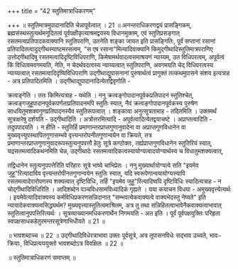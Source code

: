 +++
title = "42 स्तुतिमात्राधिकरणम्"

+++
॥ स्तुतिमात्रमुपादानादिति चेन्नापूर्वत्वात् । 21 ॥ अनन्तराधिकरणद्वयं प्रासङ्गिकम्, ब्रह्मसंस्थस्तुत्यर्थमनूदितत्वं पूर्वपक्षीकृत्याश्रमद्वयस्य विधानमुक्तम्, एवं स्तुतिप्रसङ्गात् रसतमत्वप्रतिपादकवाक्यानि स्तुतिपराणि, उतनेति शङ्का जायत इति प्रासङ्गितिः, पूर्वं सप्तानां रसानां प्रतिपादितत्वादुद्गीथस्याष्टमरसत्वम्, "स एष रसाना"मित्यादिवाक्यानि किमुद्गीथादिस्तुतिमात्रपराणिए उत्तोद्गीथादिषु रसतमत्वादिदृष्टिविधिपराणि, किमेषामर्थवादत्वसमाश्रयणं न्याय्यम्, उत विधिपरत्वम्, अपूर्वत्वं किं विधित्वमवगमयति, नेति, न चेदर्थवदत्वस्य न्याय्यत्वात् स्तुतिपराणि, अवगमयति चेद् विधिपरत्वस्य न्याय्यत्वात् रसतमत्वादिदृष्यिविधिपराणि उद्गीथाद्युपासनानां पुरुषार्थत्वं प्रागुक्तं तत्कथमुपासने संशय इत्यत्राह - अत्र प्रतिपादितमिति । उद्गीथाद्युपादानादित्येतद्विवृणोति -

क्रत्वङ्गेति । ततः किमित्यत्राह - यथेति । ननु क्रत्वङ्गोपादानपूर्वकप्रतिपादनं स्तुतिश्चेत्, क्रत्वङ्गजुहूपादानपूर्वकपर्णताप्रतिपादनमपि स्तुतिः स्यात्, नैवं क्रत्वङ्गोपादानपूर्वकस्य पुरुषेण साधयितुमशक्यगुणप्रतिपादनस्यैव स्तुतिरूपत्वात् । शङ्काया अनुत्सूत्रतामाह - तदितमिति । उक्तमर्थं सूत्राक्षरेषु दर्शयति - उद्गीथादिति । अत्रोत्तरमित्यादि - अपूर्वत्वादित्येतद्वयाचष्टे । अप्राप्तत्वादिति - तदुपपादयति । न हीति - स्तुतिर्हि प्रमाणान्तरप्राप्तगुणानुवादेना वा अप्राप्तगुणविधानेन वा मुख्यवृत्त्युपस्थापितगुणासम्भवे वृत्त्यन्तरोपनीतगुणान्वयेन वा क्रियते, तत्र प्रमाणान्तरप्राप्तगुणानुवादरूपस्तुत्यनुपपत्तौ हेतुः सूत्रे कण्ठोक्तः, तर्ह्यप्राप्तगुणविधानेन स्तुतिरियं स्यात्, यद्रसतमत्वादिकथनमिति चेन्न, उद्गीथादेः रसतमत्वादिकत्वस्यायोग्यत्वादयोग्यार्थस्य च विधातुमशक्यत्वात्,

तद्विधानेन स्तुत्यनुपपत्तेरिति परिहारः सूत्रे भाष्ये चाभिप्रेतः । ननु मुख्यार्थायोग्यत्वे सति "इयमेव जुहू"रित्यादाविव वृत्त्यन्तरोपीनतगुणान्वयेन स्तुतिः स्यात्, यदि स्वरूपेणान्वयायोग्यस्यापि रसतमत्वादेरारोपणस्य शक्यत्वात् दृष्टिविधिः, तर्हि "इयमेव जुहू"रित्यादिष्वपि दृष्टिविधिः स्यादित्यत्राह - न चोद्गीथादिविधिरिति । आदिशब्देन पञ्चविधसामविध्यादिकं गृह्यते । यया कयाचन विधया - अमुख्यवृत्त्येत्यर्थः । इयमेवेत्यादिवाक्यस्य कर्मविधिप्रकरणसन्निदानात् "सम्भवत्येकवाक्यत्वे वाक्यभेदस्तु नेष्यते" इति न्यायादेकवाक्यत्वसिद्ध्यर्थम? मुख्यवृत्त्यास्तुतित्वमाश्रितम्, अत्र तु तथा सन्निहितत्वाभावेनैकवाक्यत्वाभावात् स्तुतित्वानुपपत्तिरित्यर्थः । सूत्रव्याख्यानमधिकरणार्थेन निगमयति - अत इति । पूर्वं पूर्वपक्षयुक्तिः परिहृता स्वपक्षसाधकहेतुरमन्तरसूत्रेणाभिधीयते ॥ 21 ॥

॥ भावशब्दाच्च ॥ 22 ॥ उद्गीथादिविधेरत्राभावा उक्तः पूर्वसूत्रे, अत्र तूपासनविधेः सद्भाव उच्यते, भावः- क्रियाः, विधिप्रत्यययुक्तो भावशब्दोऽत्र विवक्षितः ॥ 22 ॥

॥ स्तुतिमात्राधिकरणं समाप्तम् ॥

